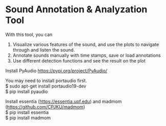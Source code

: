 # Sound Annotation & Analyzation Tool

With this tool, you can 
1. Visualize various features of the sound, and use the plots to navigate through and listen the sound.  
2. Annotate sounds manually with time stamps, save or load annotations  
3. Use different detection functions and see the result on the plot  

Install PyAudio https://pypi.org/project/PyAudio/  

You may need to install portaudio first.   
$ sudo apt-get install portaudio19-dev  
$ pip install pyaudio  
  
Install essentia (https://essentia.upf.edu) and madmom (https://github.com/CPJKU/madmom)  
$ pip install essentia  
$ pip install madmom  

